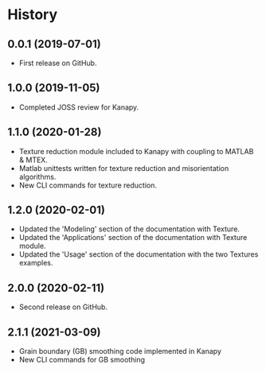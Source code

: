 # History

## 0.0.1 (2019-07-01)

-   First release on GitHub.

## 1.0.0 (2019-11-05)

-   Completed JOSS review for Kanapy.

## 1.1.0 (2020-01-28)

-   Texture reduction module included to Kanapy with coupling to MATLAB
    & MTEX.
-   Matlab unittests written for texture reduction and misorientation
    algorithms.
-   New CLI commands for texture reduction.

## 1.2.0 (2020-02-01)

-   Updated the \'Modeling\' section of the documentation with Texture.
-   Updated the \'Applications\' section of the documentation with
    Texture module.
-   Updated the \'Usage\' section of the documentation with the two
    Textures examples.

## 2.0.0 (2020-02-11)

-   Second release on GitHub.

## 2.1.1 (2021-03-09)

-   Grain boundary (GB) smoothing code implemented in Kanapy
-   New CLI commands for GB smoothing
